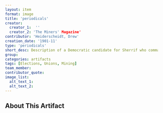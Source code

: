 ```yaml
---
layout: item
format: image
title: 'periodicals'
creator: 
  creator_1:  ''
  creator_2: 'The Miners' Magazine'
contributor: 'Heiderscheidt, Drew'
creation_date: '1901-11'
type: 'periodicals'
short_desc: Description of a Democratic candidate for Sherrif who commanded the respect of Miners and Laborers.
group: 
categories: artifacts 
tags: [Elections, Unions, Mining]
team_member: 
contributor_quote: 
image_list: 
  alt_text_1: 
  alt_text_2: 
---
```

## About This Artifact

